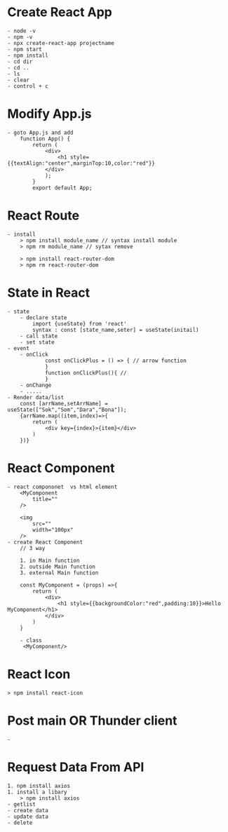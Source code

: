 
# Create React App
    - node -v
    - npm -v
    - npx create-react-app projectname
    - npm start
    - npm install
    - cd dir
    - cd ..
    - ls
    - clear
    - control + c 
# Modify App.js
    - goto App.js and add
        function App() {
            return (
                <div>
                    <h1 style={{textAlign:"center",marginTop:10,color:"red"}}
                </div>
                );
            }
            export default App;
# React Route 
    - install
        > npm install module_name // syntax install module 
        > npm rm module_name // sytax remove

        > npm install react-router-dom
        > npm rm react-router-dom
# State in React
    - state 
        - declare state
            import {useState} from 'react'
            syntax : const [state_name,seter] = useState(initail)
        - call state
        - set state
    - event
        - onClick
                const onClickPlus = () => { // arrow function
                }
                function onClickPlus(){ //
                }
        - onChange
        - .....
    - Render data/list
        const [arrName,setArrName] = useState(["Sok","Som","Dara","Bona"]); 
        {arrName.map((item,index)=>{
            return (
                <div key={index}>{item}</div>  
            )
        })}
# React Component 

    - react compononet  vs html element
        <MyComponent
            title=""
        />

        <img
            src=""
            width="100px"
        />
    - create React Component
        // 3 way 

        1. in Main function
        2. outside Main function
        3. external Main function

        const MyComponent = (props) =>{
            return (
                <div>
                    <h1 style={{backgroundColor:"red",padding:10}}>Hello MyComponent</h1>
                </div>
            )
        }

        - class 
         <MyComponent/>
# React Icon
    > npm install react-icon
# Post main OR Thunder client
    - 
# Request Data From API
    1. npm install axios
    1. install a libary
        > npm install axios
    - getlist
    - create data
    - update data
    - delete





